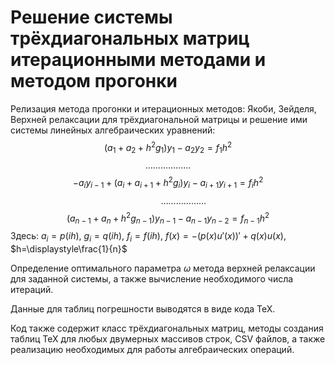 # Решение системы трёхдиагональных матриц итерационными методами и методом прогонки
Релизация метода прогонки и итерационных методов: Якоби, Зейделя, Верхней релаксации для трёхдиагональной матрицы и решение ими системы линейных алгебраических уравнений:
$$(a_1+a_2+h^2g_1)y_1-a_2y_2=f_1h^2$$
$$\dots\dots\dots\dots\dots\dots$$
 $$-a_iy_{i-1}+(a_i+a_{i+1}+h^2g_i)y_i-a_{i+1}y_{i+1}=f_ih^2$$
 $$\quad\quad\quad \dots\dots\dots\dots\dots\dots $$
  $$(a_{n-1}+a_n+h^2g_{n-1})y_{n-1}-a_{n-1}y_{n-2}=f_{n-1}h^2$$
Здесь: $a_i=p(ih)$, $g_i=q(ih)$, $f_i=f(ih)$,
$f(x)=-(p(x)u'(x))'+q(x)u(x)$,
$h=\displaystyle\frac{1}{n}$

Определение оптимального параметра $\omega$ метода верхней релаксации для заданной системы, а также вычисление необходимого числа итераций.

Данные для таблиц погрешности выводятся в виде кода TeX.

Код также содержит класс трёхдиагональных матриц, методы создания таблиц TeX для любых двумерных массивов строк, CSV файлов, а также реализацию необходимых для работы
алгебраических операций.
